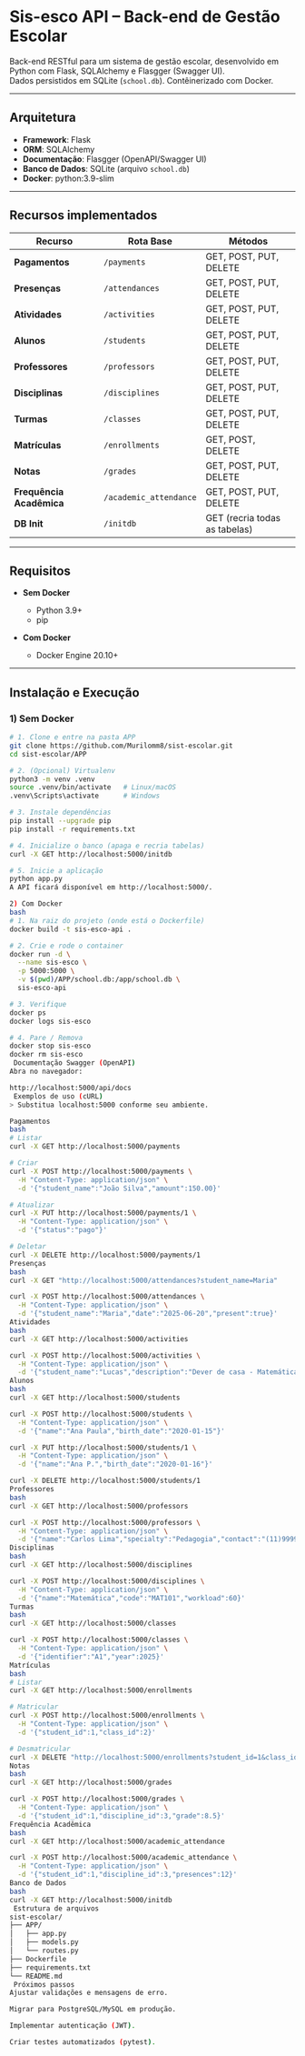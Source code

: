 # Sis-esco API – Back-end de Gestão Escolar

Back-end RESTful para um sistema de gestão escolar, desenvolvido em Python com Flask, SQLAlchemy e Flasgger (Swagger UI).  
Dados persistidos em SQLite (`school.db`). Contêinerizado com Docker.

---

##  Arquitetura

- **Framework**: Flask  
- **ORM**: SQLAlchemy  
- **Documentação**: Flasgger (OpenAPI/Swagger UI)  
- **Banco de Dados**: SQLite (arquivo `school.db`)  
- **Docker**: python:3.9-slim  

---

##  Recursos implementados

| Recurso               | Rota Base                | Métodos       |
| --------------------- | ------------------------ | ------------- |
| **Pagamentos**        | `/payments`              | GET, POST, PUT, DELETE |
| **Presenças**         | `/attendances`           | GET, POST, PUT, DELETE |
| **Atividades**        | `/activities`            | GET, POST, PUT, DELETE |
| **Alunos**            | `/students`              | GET, POST, PUT, DELETE |
| **Professores**       | `/professors`            | GET, POST, PUT, DELETE |
| **Disciplinas**       | `/disciplines`           | GET, POST, PUT, DELETE |
| **Turmas**            | `/classes`               | GET, POST, PUT, DELETE |
| **Matrículas**        | `/enrollments`           | GET, POST, DELETE       |
| **Notas**             | `/grades`                | GET, POST, PUT, DELETE |
| **Frequência Acadêmica** | `/academic_attendance` | GET, POST, PUT, DELETE |
| **DB Init**           | `/initdb`                | GET (recria todas as tabelas) |

---

##  Requisitos

- **Sem Docker**  
  - Python 3.9+  
  - pip  

- **Com Docker**  
  - Docker Engine 20.10+  

---

##  Instalação e Execução

### 1) Sem Docker

```bash
# 1. Clone e entre na pasta APP
git clone https://github.com/Murilomm8/sist-escolar.git
cd sist-escolar/APP

# 2. (Opcional) Virtualenv
python3 -m venv .venv
source .venv/bin/activate   # Linux/macOS
.venv\Scripts\activate      # Windows

# 3. Instale dependências
pip install --upgrade pip
pip install -r requirements.txt

# 4. Inicialize o banco (apaga e recria tabelas)
curl -X GET http://localhost:5000/initdb

# 5. Inicie a aplicação
python app.py
A API ficará disponível em http://localhost:5000/.

2) Com Docker
bash
# 1. Na raiz do projeto (onde está o Dockerfile)
docker build -t sis-esco-api .

# 2. Crie e rode o container
docker run -d \
  --name sis-esco \
  -p 5000:5000 \
  -v $(pwd)/APP/school.db:/app/school.db \
  sis-esco-api

# 3. Verifique
docker ps
docker logs sis-esco

# 4. Pare / Remova
docker stop sis-esco
docker rm sis-esco
 Documentação Swagger (OpenAPI)
Abra no navegador:

http://localhost:5000/api/docs
 Exemplos de uso (cURL)
> Substitua localhost:5000 conforme seu ambiente.

Pagamentos
bash
# Listar
curl -X GET http://localhost:5000/payments

# Criar
curl -X POST http://localhost:5000/payments \
  -H "Content-Type: application/json" \
  -d '{"student_name":"João Silva","amount":150.00}'

# Atualizar
curl -X PUT http://localhost:5000/payments/1 \
  -H "Content-Type: application/json" \
  -d '{"status":"pago"}'

# Deletar
curl -X DELETE http://localhost:5000/payments/1
Presenças
bash
curl -X GET "http://localhost:5000/attendances?student_name=Maria"

curl -X POST http://localhost:5000/attendances \
  -H "Content-Type: application/json" \
  -d '{"student_name":"Maria","date":"2025-06-20","present":true}'
Atividades
bash
curl -X GET http://localhost:5000/activities

curl -X POST http://localhost:5000/activities \
  -H "Content-Type: application/json" \
  -d '{"student_name":"Lucas","description":"Dever de casa - Matemática"}'
Alunos
bash
curl -X GET http://localhost:5000/students

curl -X POST http://localhost:5000/students \
  -H "Content-Type: application/json" \
  -d '{"name":"Ana Paula","birth_date":"2020-01-15"}'

curl -X PUT http://localhost:5000/students/1 \
  -H "Content-Type: application/json" \
  -d '{"name":"Ana P.","birth_date":"2020-01-16"}'

curl -X DELETE http://localhost:5000/students/1
Professores
bash
curl -X GET http://localhost:5000/professors

curl -X POST http://localhost:5000/professors \
  -H "Content-Type: application/json" \
  -d '{"name":"Carlos Lima","specialty":"Pedagogia","contact":"(11)99999-0000","registry":"PRF-1234"}'
Disciplinas
bash
curl -X GET http://localhost:5000/disciplines

curl -X POST http://localhost:5000/disciplines \
  -H "Content-Type: application/json" \
  -d '{"name":"Matemática","code":"MAT101","workload":60}'
Turmas
bash
curl -X GET http://localhost:5000/classes

curl -X POST http://localhost:5000/classes \
  -H "Content-Type: application/json" \
  -d '{"identifier":"A1","year":2025}'
Matrículas
bash
# Listar
curl -X GET http://localhost:5000/enrollments

# Matricular
curl -X POST http://localhost:5000/enrollments \
  -H "Content-Type: application/json" \
  -d '{"student_id":1,"class_id":2}'

# Desmatricular
curl -X DELETE "http://localhost:5000/enrollments?student_id=1&class_id=2"
Notas
bash
curl -X GET http://localhost:5000/grades

curl -X POST http://localhost:5000/grades \
  -H "Content-Type: application/json" \
  -d '{"student_id":1,"discipline_id":3,"grade":8.5}'
Frequência Acadêmica
bash
curl -X GET http://localhost:5000/academic_attendance

curl -X POST http://localhost:5000/academic_attendance \
  -H "Content-Type: application/json" \
  -d '{"student_id":1,"discipline_id":3,"presences":12}'
Banco de Dados
bash
curl -X GET http://localhost:5000/initdb
 Estrutura de arquivos
sist-escolar/
├── APP/
│   ├── app.py
│   ├── models.py
│   └── routes.py
├── Dockerfile
├── requirements.txt
└── README.md
 Próximos passos
Ajustar validações e mensagens de erro.

Migrar para PostgreSQL/MySQL em produção.

Implementar autenticação (JWT).

Criar testes automatizados (pytest).